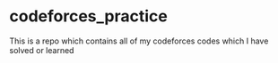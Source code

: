 # codeforces_practice
This is a repo which contains all of my codeforces codes which I have solved or learned 
